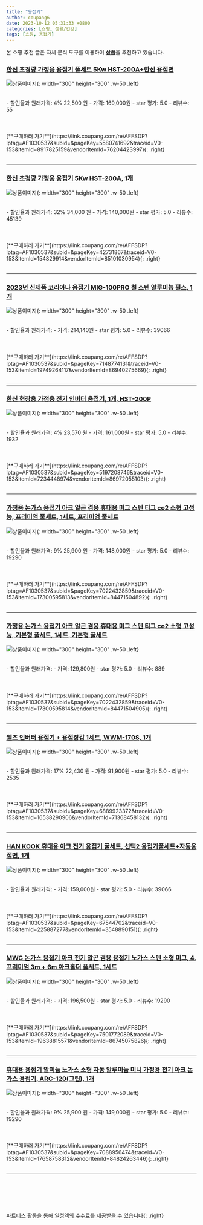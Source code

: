 ```yaml
---
title: "용접기"
author: coupang6
date: 2023-10-12 05:31:33 +0800
categories: [쇼핑, 생활/건강]
tags: [쇼핑, 용접기]
---
```


본 쇼핑 추천 글은 자체 분석 도구를 이용하여 [**상품**](https://link.coupang.com/a/bao1ui)을 추천하고 있습니다.

### [한신 초경량 가정용 용접기 풀세트 5Kw HST-200A+한신 용접면](https://link.coupang.com/re/AFFSDP?lptag=AF1030537&subid=&pageKey=5580741692&traceid=V0-153&itemId=8917825159&vendorItemId=76204423997)

![상품이미지](https://thumbnail8.coupangcdn.com/thumbnails/remote/230x230ex/image/vendor_inventory/87a8/03ea3aade65f7288a64afa1e8e8f1bc6750ff200b286cb3cb808ca3ec288.jpg){: width="300" height="300" .w-50 .left}


<br>
- 할인율과 원래가격: 4%  22,500   원
- 가격: 169,000원
- star 평가: 5.0
- 리뷰수: 55
<br>
<br>
<br>
<br>
[**구매하러 가기**](https://link.coupang.com/re/AFFSDP?lptag=AF1030537&subid=&pageKey=5580741692&traceid=V0-153&itemId=8917825159&vendorItemId=76204423997){: .right}
<br>
<br>

---

### [한신 초경량 가정용 용접기 5Kw HST-200A, 1개](https://link.coupang.com/re/AFFSDP?lptag=AF1030537&subid=&pageKey=42731867&traceid=V0-153&itemId=154829914&vendorItemId=85101030954)

![상품이미지](https://thumbnail8.coupangcdn.com/thumbnails/remote/230x230ex/image/vendor_inventory/87a8/03ea3aade65f7288a64afa1e8e8f1bc6750ff200b286cb3cb808ca3ec288.jpg){: width="300" height="300" .w-50 .left}


<br>
- 할인율과 원래가격: 32%  34,000   원
- 가격: 140,000원
- star 평가: 5.0
- 리뷰수: 45139
<br>
<br>
<br>
<br>
[**구매하러 가기**](https://link.coupang.com/re/AFFSDP?lptag=AF1030537&subid=&pageKey=42731867&traceid=V0-153&itemId=154829914&vendorItemId=85101030954){: .right}
<br>
<br>

---

### [2023년 신제품 코리아나 용접기 MIG-100PRO 철 스텐 알루미늄 펄스, 1개](https://link.coupang.com/re/AFFSDP?lptag=AF1030537&subid=&pageKey=7148774131&traceid=V0-153&itemId=19749264117&vendorItemId=86940275669)

![상품이미지](https://thumbnail6.coupangcdn.com/thumbnails/remote/230x230ex/image/vendor_inventory/b7ee/9065594f32e5ce910db031a8392307dc5733c1993d806e0f4216d3cd5b6e.jpg){: width="300" height="300" .w-50 .left}


<br>
- 할인율과 원래가격: 
- 가격: 214,140원
- star 평가: 5.0
- 리뷰수: 39066
<br>
<br>
<br>
<br>
[**구매하러 가기**](https://link.coupang.com/re/AFFSDP?lptag=AF1030537&subid=&pageKey=7148774131&traceid=V0-153&itemId=19749264117&vendorItemId=86940275669){: .right}
<br>
<br>

---

### [한신 현장용 가정용 전기 인버터 용접기, 1개, HST-200P](https://link.coupang.com/re/AFFSDP?lptag=AF1030537&subid=&pageKey=5197208746&traceid=V0-153&itemId=7234448974&vendorItemId=86972055103)

![상품이미지](https://thumbnail7.coupangcdn.com/thumbnails/remote/230x230ex/image/retail/images/2023/08/24/10/0/2b9934ab-92ca-4afc-a542-d0bfa492a465.jpg){: width="300" height="300" .w-50 .left}


<br>
- 할인율과 원래가격: 4%  23,570   원
- 가격: 161,000원
- star 평가: 5.0
- 리뷰수: 1932
<br>
<br>
<br>
<br>
[**구매하러 가기**](https://link.coupang.com/re/AFFSDP?lptag=AF1030537&subid=&pageKey=5197208746&traceid=V0-153&itemId=7234448974&vendorItemId=86972055103){: .right}
<br>
<br>

---

### [가정용 논가스 용접기 아크 알곤 겸용 휴대용 미그 스텐 티그 co2 소형 고성능, 프리미엄 풀세트, 1세트, 프리미엄 풀세트](https://link.coupang.com/re/AFFSDP?lptag=AF1030537&subid=&pageKey=7022432859&traceid=V0-153&itemId=17300595813&vendorItemId=84471504892)

![상품이미지](https://thumbnail9.coupangcdn.com/thumbnails/remote/230x230ex/image/vendor_inventory/e77b/b033fdf3db09c173aa35eeec3ad8faf4ba32f172cb564ea248bb45ce905e.png){: width="300" height="300" .w-50 .left}


<br>
- 할인율과 원래가격: 9%  25,900   원
- 가격: 148,000원
- star 평가: 5.0
- 리뷰수: 19290
<br>
<br>
<br>
<br>
[**구매하러 가기**](https://link.coupang.com/re/AFFSDP?lptag=AF1030537&subid=&pageKey=7022432859&traceid=V0-153&itemId=17300595813&vendorItemId=84471504892){: .right}
<br>
<br>

---

### [가정용 논가스 용접기 아크 알곤 겸용 휴대용 미그 스텐 티그 co2 소형 고성능, 기본형 풀세트, 1세트, 기본형 풀세트](https://link.coupang.com/re/AFFSDP?lptag=AF1030537&subid=&pageKey=7022432859&traceid=V0-153&itemId=17300595814&vendorItemId=84471504905)

![상품이미지](https://thumbnail7.coupangcdn.com/thumbnails/remote/230x230ex/image/vendor_inventory/3b73/207c58f1758a25111a4271fd84b7144c9fb74ee26c071ec0498afa4cd1ac.png){: width="300" height="300" .w-50 .left}


<br>
- 할인율과 원래가격: 
- 가격: 129,800원
- star 평가: 5.0
- 리뷰수: 889
<br>
<br>
<br>
<br>
[**구매하러 가기**](https://link.coupang.com/re/AFFSDP?lptag=AF1030537&subid=&pageKey=7022432859&traceid=V0-153&itemId=17300595814&vendorItemId=84471504905){: .right}
<br>
<br>

---

### [웰즈 인버터 용접기 + 용접장갑 1세트, WWM-170S, 1개](https://link.coupang.com/re/AFFSDP?lptag=AF1030537&subid=&pageKey=6889923372&traceid=V0-153&itemId=16538290906&vendorItemId=71368458132)

![상품이미지](https://thumbnail9.coupangcdn.com/thumbnails/remote/230x230ex/image/retail/images/468533311592416-7f4e8335-af9a-4817-b3af-12d8537116b7.jpg){: width="300" height="300" .w-50 .left}


<br>
- 할인율과 원래가격: 17%  22,430   원
- 가격: 91,900원
- star 평가: 5.0
- 리뷰수: 2535
<br>
<br>
<br>
<br>
[**구매하러 가기**](https://link.coupang.com/re/AFFSDP?lptag=AF1030537&subid=&pageKey=6889923372&traceid=V0-153&itemId=16538290906&vendorItemId=71368458132){: .right}
<br>
<br>

---

### [HAN KOOK 휴대용 아크 전기 용접기 풀세트, 선택2 용접기풀세트+자동용접면, 1개](https://link.coupang.com/re/AFFSDP?lptag=AF1030537&subid=&pageKey=67544702&traceid=V0-153&itemId=225887277&vendorItemId=3548890151)

![상품이미지](https://thumbnail6.coupangcdn.com/thumbnails/remote/230x230ex/image/vendor_inventory/a6b6/f351b59bd45e01b1d4adf241085fff2e1fa6e82e6ea464da68ecdf7dad70.jpg){: width="300" height="300" .w-50 .left}


<br>
- 할인율과 원래가격: 
- 가격: 159,000원
- star 평가: 5.0
- 리뷰수: 39066
<br>
<br>
<br>
<br>
[**구매하러 가기**](https://link.coupang.com/re/AFFSDP?lptag=AF1030537&subid=&pageKey=67544702&traceid=V0-153&itemId=225887277&vendorItemId=3548890151){: .right}
<br>
<br>

---

### [MWG 논가스 용접기 아크 전기 알곤 겸용 용접기 노가스 스텐 소형 미그, 4.프리미엄 3m + 6m 아크홀더 풀세트, 1세트](https://link.coupang.com/re/AFFSDP?lptag=AF1030537&subid=&pageKey=7501772089&traceid=V0-153&itemId=19638815571&vendorItemId=86745075826)

![상품이미지](https://thumbnail10.coupangcdn.com/thumbnails/remote/230x230ex/image/vendor_inventory/08f4/79f9717c0ab9f5d8b406a928ec6900568f92eb5b56bb61dac95a94d8b3bb.jpg){: width="300" height="300" .w-50 .left}


<br>
- 할인율과 원래가격: 
- 가격: 196,500원
- star 평가: 5.0
- 리뷰수: 19290
<br>
<br>
<br>
<br>
[**구매하러 가기**](https://link.coupang.com/re/AFFSDP?lptag=AF1030537&subid=&pageKey=7501772089&traceid=V0-153&itemId=19638815571&vendorItemId=86745075826){: .right}
<br>
<br>

---

### [휴대용 용접기 알미늄 노가스 소형 자동 알루미늄 미니 가정용 전기 아크 논가스 용접기, ARC-120(그린), 1개](https://link.coupang.com/re/AFFSDP?lptag=AF1030537&subid=&pageKey=7088956474&traceid=V0-153&itemId=17658758312&vendorItemId=84824263446)

![상품이미지](https://thumbnail10.coupangcdn.com/thumbnails/remote/230x230ex/image/vendor_inventory/a8ef/88eb7ac2909b7b8abccca4ad46aa9be246e2457fc3c6adafe6b987cc80b3.jpg){: width="300" height="300" .w-50 .left}


<br>
- 할인율과 원래가격: 9%  25,900   원
- 가격: 149,000원
- star 평가: 5.0
- 리뷰수: 19290
<br>
<br>
<br>
<br>
[**구매하러 가기**](https://link.coupang.com/re/AFFSDP?lptag=AF1030537&subid=&pageKey=7088956474&traceid=V0-153&itemId=17658758312&vendorItemId=84824263446){: .right}
<br>
<br>

---
<br><br><br><br><br> [파트너스 활동을 통해 일정액의 수수료를 제공받을 수 있습니다](https://link.coupang.com/a/bao1ui){: .right}